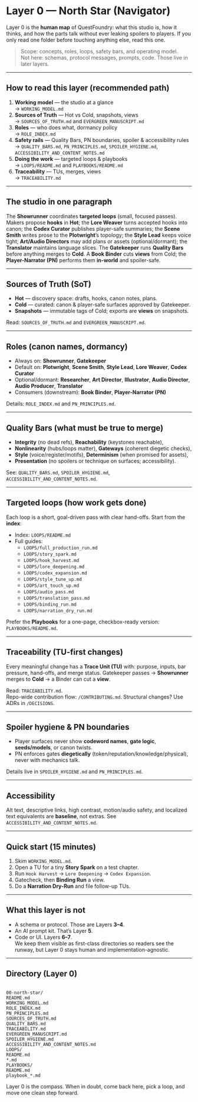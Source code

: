 # Layer 0 — North Star (Navigator)

Layer 0 is the **human map** of QuestFoundry: what this studio is, how it thinks, and how the parts talk without ever leaking spoilers to players. If you only read one folder before touching anything else, read this one.

> Scope: concepts, roles, loops, safety bars, and operating model.  
> Not here: schemas, protocol messages, prompts, code. Those live in later layers.

---

## How to read this layer (recommended path)

1. **Working model** — the studio at a glance  
   → `WORKING_MODEL.md`
2. **Sources of Truth** — Hot vs Cold, snapshots, views  
   → `SOURCES_OF_TRUTH.md` and `EVERGREEN_MANUSCRIPT.md`
3. **Roles** — who does what, dormancy policy  
   → `ROLE_INDEX.md`
4. **Safety rails** — Quality Bars, PN boundaries, spoiler & accessibility rules  
   → `QUALITY_BARS.md`, `PN_PRINCIPLES.md`, `SPOILER_HYGIENE.md`, `ACCESSIBILITY_AND_CONTENT_NOTES.md`
5. **Doing the work** — targeted loops & playbooks  
   → `LOOPS/README.md` and `PLAYBOOKS/README.md`
6. **Traceability** — TUs, merges, views  
   → `TRACEABILITY.md`

---

## The studio in one paragraph

The **Showrunner** coordinates **targeted loops** (small, focused passes). Makers propose **hooks** in **Hot**; the **Lore Weaver** turns accepted hooks into canon; the **Codex Curator** publishes player-safe summaries; the **Scene Smith** writes prose to the **Plotwright**’s topology; the **Style Lead** keeps voice tight; **Art/Audio Directors** may add plans or assets (optional/dormant); the **Translator** maintains language slices. The **Gatekeeper** runs **Quality Bars** before anything merges to **Cold**. A **Book Binder** cuts **views** from Cold; the **Player-Narrator (PN)** performs them **in-world** and spoiler-safe.

---

## Sources of Truth (SoT)

- **Hot** — discovery space: drafts, hooks, canon notes, plans.  
- **Cold** — curated: canon & player-safe surfaces approved by Gatekeeper.  
- **Snapshots** — immutable tags of Cold; exports are **views** on snapshots.

Read: `SOURCES_OF_TRUTH.md` and `EVERGREEN_MANUSCRIPT.md`.

---

## Roles (canon names, dormancy)

- Always on: **Showrunner**, **Gatekeeper**  
- Default on: **Plotwright**, **Scene Smith**, **Style Lead**, **Lore Weaver**, **Codex Curator**  
- Optional/dormant: **Researcher**, **Art Director**, **Illustrator**, **Audio Director**, **Audio Producer**, **Translator**  
- Consumers (downstream): **Book Binder**, **Player-Narrator (PN)**

Details: `ROLE_INDEX.md` and `PN_PRINCIPLES.md`.

---

## Quality Bars (what must be true to merge)

- **Integrity** (no dead refs), **Reachability** (keystones reachable),  
- **Nonlinearity** (hubs/loops matter), **Gateways** (coherent diegetic checks),  
- **Style** (voice/register/motifs), **Determinism** (when promised for assets),  
- **Presentation** (no spoilers or technique on surfaces; accessibility).

See: `QUALITY_BARS.md`, `SPOILER_HYGIENE.md`, `ACCESSIBILITY_AND_CONTENT_NOTES.md`.

---

## Targeted loops (how work gets done)

Each loop is a short, goal-driven pass with clear hand-offs. Start from the **index**:

- Index: `LOOPS/README.md`
- Full guides:
  - `LOOPS/full_production_run.md`
  - `LOOPS/story_spark.md`
  - `LOOPS/hook_harvest.md`
  - `LOOPS/lore_deepening.md`
  - `LOOPS/codex_expansion.md`
  - `LOOPS/style_tune_up.md`
  - `LOOPS/art_touch_up.md`
  - `LOOPS/audio_pass.md`
  - `LOOPS/translation_pass.md`
  - `LOOPS/binding_run.md`
  - `LOOPS/narration_dry_run.md`

Prefer the **Playbooks** for a one-page, checkbox-ready version: `PLAYBOOKS/README.md`.

---

## Traceability (TU-first changes)

Every meaningful change has a **Trace Unit (TU)** with: purpose, inputs, bar pressure, hand-offs, and merge status. Gatekeeper passes → **Showrunner** merges to **Cold** → a Binder can cut a **view**.

Read: `TRACEABILITY.md`.  
Repo-wide contribution flow: `/CONTRIBUTING.md`. Structural changes? Use ADRs in `/DECISIONS`.

---

## Spoiler hygiene & PN boundaries

- Player surfaces never show **codeword names**, **gate logic**, **seeds/models**, or canon twists.  
- PN enforces gates **diegetically** (token/reputation/knowledge/physical), never with mechanics talk.

Details live in `SPOILER_HYGIENE.md` and `PN_PRINCIPLES.md`.

---

## Accessibility

Alt text, descriptive links, high contrast, motion/audio safety, and localized text equivalents are **baseline**, not extras. See `ACCESSIBILITY_AND_CONTENT_NOTES.md`.

---

## Quick start (15 minutes)

1. Skim `WORKING_MODEL.md`.  
2. Open a TU for a tiny **Story Spark** on a test chapter.  
3. Run `Hook Harvest` → `Lore Deepening` → `Codex Expansion`.  
4. Gatecheck, then **Binding Run** a view.  
5. Do a **Narration Dry-Run** and file follow-up TUs.

---

## What this layer is **not**

- A schema or protocol. Those are Layers **3–4**.  
- An AI prompt kit. That’s Layer **5**.  
- Code or UI. Layers **6–7**.  
We keep them visible as first-class directories so readers see the runway, but Layer 0 stays human and implementation-agnostic.

---

## Directory (Layer 0)

```

00-north-star/
README.md
WORKING_MODEL.md
ROLE_INDEX.md
PN_PRINCIPLES.md
SOURCES_OF_TRUTH.md
QUALITY_BARS.md
TRACEABILITY.md
EVERGREEN_MANUSCRIPT.md
SPOILER_HYGIENE.md
ACCESSIBILITY_AND_CONTENT_NOTES.md
LOOPS/
README.md
*.md
PLAYBOOKS/
README.md
playbook_*.md

```

Layer 0 is the compass. When in doubt, come back here, pick a loop, and move one clean step forward.
